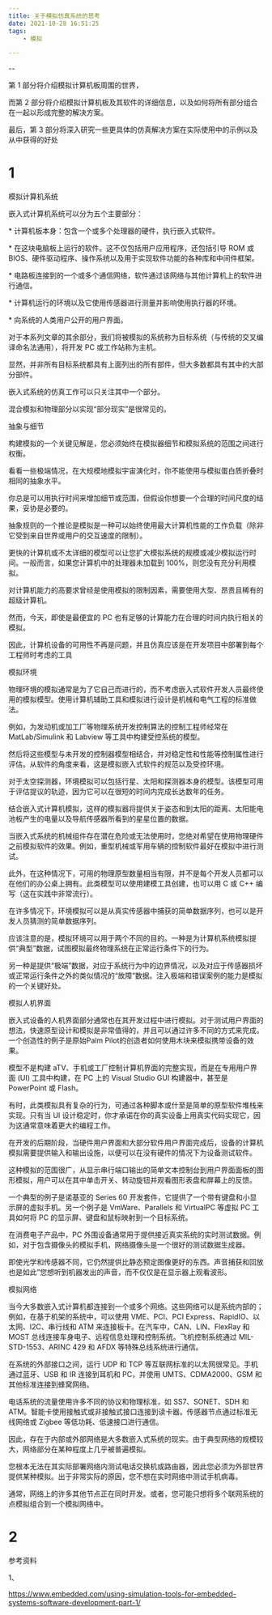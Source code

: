 ```yaml
---
title: 关于模拟仿真系统的思考
date: 2021-10-28 16:51:25
tags:
	- 模拟

---
```


--

第 1 部分将介绍模拟计算机板周围的世界，

而第 2 部分将介绍模拟计算机板及其软件的详细信息，以及如何将所有部分组合在一起以形成完整的解决方案。

最后，第 3 部分将深入研究一些更具体的仿真解决方案在实际使用中的示例以及从中获得的好处

# 1

模拟计算机系统

嵌入式计算机系统可以分为五个主要部分：

\* 计算机板本身：包含一个或多个处理器的硬件，执行嵌入式软件。

\* 在这块电脑板上运行的软件。这不仅包括用户应用程序，还包括引导 ROM 或 BIOS、硬件驱动程序、操作系统以及用于实现软件功能的各种库和中间件框架。

\* 电路板连接到的一个或多个通信网络，软件通过该网络与其他计算机上的软件进行通信。

\* 计算机运行的环境以及它使用传感器进行测量并影响使用执行器的环境。

\* 向系统的人类用户公开的用户界面。

对于本系列文章的其余部分，我们将被模拟的系统称为目标系统（与传统的交叉编译命名法通用），将开发 PC 或工作站称为主机。

显然，并非所有目标系统都具有上面列出的所有部件，但大多数都具有其中的大部分部件。

嵌入式系统的仿真工作可以只关注其中一个部分。

混合模拟和物理部分以实现“部分现实”是很常见的。



抽象与细节

构建模拟的一个关键见解是，您必须始终在模拟器细节和模拟系统的范围之间进行权衡。

看看一些极端情况，在大规模地模拟宇宙演化时，你不能使用与模拟蛋白质折叠时相同的抽象水平。

你总是可以用执行时间来增加细节或范围，但假设你想要一个合理的时间尺度的结果，妥协是必要的。

抽象规则的一个推论是模拟是一种可以始终使用最大计算机性能的工作负载（除非它受到来自世界或用户的交互速度的限制）。

更快的计算机或不太详细的模型可以让您扩大模拟系统的规模或减少模拟运行时间。一般而言，如果您计算机中的处理器未加载到 100%，则您没有充分利用模拟。

对计算机能力的高要求曾经是使用模拟的限制因素，需要使用大型、昂贵且稀有的超级计算机。

然而，今天，即使是最便宜的 PC 也有足够的计算能力在合理的时间内执行相关的模拟。

因此，计算机设备的可用性不再是问题，并且仿真应该是在开发项目中部署到每个工程师时考虑的工具



模拟环境

物理环境的模拟通常是为了它自己而进行的，而不考虑嵌入式软件开发人员最终使用的模拟模型。使用计算机辅助工具和模拟进行设计是机械和电气工程的标准做法。

例如，为发动机或加工厂等物理系统开发控制算法的控制工程师经常在 MatLab/Simulink 和 Labview 等工具中构建受控系统的模型。

然后将这些模型与未开发的控制器模型相结合，并对稳定性和性能等控制属性进行评估。从软件的角度来看，这是模拟嵌入式软件的规范以及受控环境。

对于太空探测器，环境模拟可以包括行星、太阳和探测器本身的模型。该模型可用于评估提议的轨迹，因为它可以在很短的时间内完成长达数年的任务。

结合嵌入式计算机模拟，这样的模拟器将提供关于姿态和到太阳的距离、太阳能电池板产生的电量以及导航传感器所看到的星星位置的数据。

当嵌入式系统的机械组件存在潜在危险或无法使用时，您绝对希望在使用物理硬件之前模拟软件的效果。例如，重型机械或军用车辆的控制软件最好在模拟中进行测试。

此外，在这种情况下，可用的物理原型数量相当有限，并不是每个开发人员都可以在他们的办公桌上拥有。此类模型可以使用建模工具创建，也可以用 C 或 C++ 编写（这在实践中非常流行）。

在许多情况下，环境模拟可以是从真实传感器中捕获的简单数据序列，也可以是开发人员猜测的简单数据序列。

应该注意的是，模拟环境可以用于两个不同的目的。一种是为计算机系统模拟提供“典型”数据，试图模拟最终物理系统在正常运行条件下的行为。

另一种是提供“极端”数据，对应于系统行为中的边界情况，以及对应于传感器损坏或正常运行条件之外的类似情况的“故障”数据。注入极端和错误案例的能力是模拟的一个关键好处。



模拟人机界面

嵌入式设备的人机界面部分通常也在其开发过程中进行模拟。对于测试用户界面的想法，快速原型设计和模拟是非常值得的，并且可以通过许多不同的方式来完成。一个创造性的例子是原始Palm Pilot的创造者如何使用木块来模拟携带设备的效果。

模型不是构建 aTV、手机或工厂控制计算机界面的完整实现，而是在专用用户界面 (UI) 工具中构建，在 PC 上的 Visual Studio GUI 构建器中，甚至是 PowerPoint 或 Flash。

有时，此类模拟具有复杂的行为，可通过各种脚本或什至是简单的原型软件堆栈来实现。只有当 UI 设计稳定时，你才承诺在你的真实设备上用真实代码实现它，因为这通常意味着更大的编程工作。

在开发的后期阶段，当硬件用户界面和大部分软件用户界面完成后，设备的计算机模拟需要提供输入和输出设施，以便可以在没有硬件的情况下为设备测试软件。

这种模拟的范围很广，从显示串行端口输出的简单文本控制台到用户界面面板的图形模拟，用户可以在其中单击开关、转动旋钮并观看图形表盘和屏幕上的反馈。

一个典型的例子是诺基亚的 Series 60 开发套件，它提供了一个带有键盘和小显示屏的虚拟手机。另一个例子是 VmWare、Parallels 和 VirtualPC 等虚拟 PC 工具如何将 PC 的显示屏、键盘和鼠标映射到一个目标系统。

在消费电子产品中，PC 外围设备通常用于提供接近真实系统的实时测试数据。例如，对于包含摄像头的模拟手机，网络摄像头是一个很好的测试数据生成器。

即使光学和传感器不同，它仍然提供比静态预定图像更好的东西。声音捕获和回放也是如此”您想听到机器发出的声音，而不仅仅是在显示器上观看波形。

模拟网络

当今大多数嵌入式计算机都连接到一个或多个网络。这些网络可以是系统内部的；例如，在基于机架的系统中，可以使用 VME、PCI、PCI Express、RapidIO、以太网、I2C、串行线和 ATM 来连接板卡。在汽车中，CAN、LIN、FlexRay 和 MOST 总线连接车身电子、远程信息处理和控制系统。飞机控制系统通过 MIL-STD-1553、ARINC 429 和 AFDX 等特殊总线系统进行通信。

在系统的外部接口之间，运行 UDP 和 TCP 等互联网标准的以太网很常见。手机通过蓝牙、USB 和 IR 连接到耳机和 PC，并使用 UMTS、CDMA2000、GSM 和其他标准连接到蜂窝网络。

电话系统的流量使用许多不同的协议和物理标准，如 SS7、SONET、SDH 和 ATM。智能卡使用接触式或非接触式接口连接到读卡器。传感器节点通过标准无线网络或 Zigbee 等低功耗、低速接口进行通信。

因此，存在于内部或外部网络是大多数嵌入式系统的现实。由于典型网络的规模较大，网络部分在某种程度上几乎被普遍模拟。

您根本无法在其实际部署网络内测试电话交换机或路由器，因此您必须为外部世界提供某种模拟。出于非常实际的原因，您不想在实时网络中测试手机病毒。

通常，网络上的许多其他节点正在同时开发。或者，您可能只想将多个联网系统的点模拟组合到一个模拟网络中。

# 2





参考资料

1、

https://www.embedded.com/using-simulation-tools-for-embedded-systems-software-development-part-1/